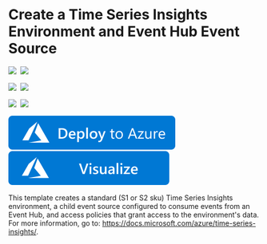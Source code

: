 # Create a Time Series Insights Environment and Event Hub Event Source

<IMG SRC="https://azurequickstartsservice.blob.core.windows.net/badges/201-timeseriesinsights-environment-with-eventhub/PublicLastTestDate.svg" />&nbsp;
<IMG SRC="https://azurequickstartsservice.blob.core.windows.net/badges/201-timeseriesinsights-environment-with-eventhub/PublicDeployment.svg" />&nbsp;

<IMG SRC="https://azurequickstartsservice.blob.core.windows.net/badges/201-timeseriesinsights-environment-with-eventhub/FairfaxLastTestDate.svg" />&nbsp;
<IMG SRC="https://azurequickstartsservice.blob.core.windows.net/badges/201-timeseriesinsights-environment-with-eventhub/FairfaxDeployment.svg" />&nbsp;

<IMG SRC="https://azurequickstartsservice.blob.core.windows.net/badges/201-timeseriesinsights-environment-with-eventhub/BestPracticeResult.svg" />&nbsp;
<IMG SRC="https://azurequickstartsservice.blob.core.windows.net/badges/201-timeseriesinsights-environment-with-eventhub/CredScanResult.svg" />&nbsp;

<a href="https://portal.azure.com/#create/Microsoft.Template/uri/https%3A%2F%2Fraw.githubusercontent.com%2FAzure%2Fazure-quickstart-templates%2Fmaster%2F201-timeseriesinsights-environment-with-eventhub%2Fazuredeploy.json" target="_blank">
    <img src="https://raw.githubusercontent.com/Azure/azure-quickstart-templates/master/1-CONTRIBUTION-GUIDE/images/deploytoazure.svg?sanitize=true"/>
</a>
<a href="http://armviz.io/#/?load=https%3A%2F%2Fraw.githubusercontent.com%2FAzure%2Fazure-quickstart-templates%2Fmaster%2F201-timeseriesinsights-environment-with-eventhub%2Fazuredeploy.json" target="_blank">
    <img src="https://raw.githubusercontent.com/Azure/azure-quickstart-templates/master/1-CONTRIBUTION-GUIDE/images/visualizebutton.svg?sanitize=true"/>
</a>

This template creates a standard (S1 or S2 sku) Time Series Insights environment, a child event source configured to consume events from an Event Hub, and access policies that grant access to the environment's data. For more information, go to: <https://docs.microsoft.com/azure/time-series-insights/>.

